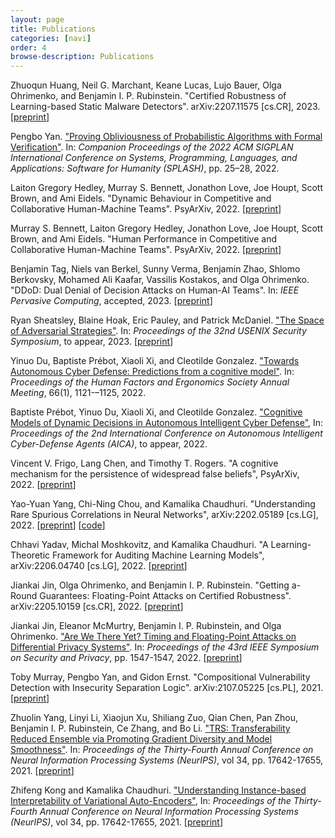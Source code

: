 ```yaml
---
layout: page
title: Publications
categories: [navi]
order: 4
browse-description: Publications
---
```


<!-- Simply list them a paragraph at a time

Petri, M., Moffat, A., Mackenzie, J., Culpepper, J.S. and Beck, D., 2019, July. Accelerated query processing via similarity score prediction. In Proceedings of the 42nd International ACM SIGIR Conference on Research and Development in Information Retrieval (pp. 485-494).

McCaughey, Tristan, David M. Budden, Paul G. Sanfilippo, George EC Gooden, Li Fan, Eva Fenwick, Gwyneth Rees, Casimir MacGregor, Lei Si, Christine Chen, Helena Hai Liang, Alice Pébay, Timothy Baldwin and Alex W Hewitt (2019) A need for better understanding is the major determinant for public perceptions of human gene editing, Human Gene Therapy 30(1), pp. 36—43.

 -->

<!--


"A cognitive mechanism for the emergence and persistence of widespread false beliefs." V. Frigo, S. Chen, T. T. Rogers, PsyArXiv 2022

-->

Zhuoqun Huang, Neil G. Marchant, Keane Lucas, Lujo Bauer, Olga Ohrimenko, and Benjamin I. P. Rubinstein. "Certified Robustness of Learning-based Static Malware Detectors". arXiv:2207.11575 [cs.CR], 2023. \[[preprint](https://arxiv.org/abs/2302.01757)]

Pengbo Yan. ["Proving Obliviousness of Probabilistic Algorithms with Formal Verification"](https://dl.acm.org/doi/abs/10.1145/3563768.3565547). In: *Companion Proceedings of the 2022 ACM SIGPLAN International Conference on Systems, Programming, Languages, and Applications: Software for Humanity (SPLASH)*, pp. 25–28, 2022.

Laiton Gregory Hedley, Murray S. Bennett, Jonathon Love, Joe Houpt, Scott Brown, and Ami Eidels. "Dynamic Behaviour in Competitive and Collaborative Human-Machine Teams". PsyArXiv, 2022. \[[preprint](https://psyarxiv.com/sq5gp/)]

Murray S. Bennett, Laiton Gregory Hedley, Jonathon Love, Joe Houpt, Scott Brown, and Ami Eidels. "Human Performance in Competitive and Collaborative Human-Machine Teams". PsyArXiv, 2022. \[[preprint](https://psyarxiv.com/s7pj4/)]

Benjamin Tag, Niels van Berkel, Sunny Verma, Benjamin Zhao, Shlomo Berkovsky, Mohamed Ali Kaafar, Vassilis Kostakos, and Olga Ohrimenko. "DDoD: Dual Denial of Decision Attacks on Human-AI Teams". In: *IEEE Pervasive Computing*, accepted, 2023. \[[preprint](https://arxiv.org/abs/2212.03980)\]

Ryan Sheatsley, Blaine Hoak, Eric Pauley, and Patrick McDaniel. ["The Space of Adversarial Strategies"](https://www.usenix.org/conference/usenixsecurity23/presentation/sheatsley). In: *Proceedings of the 32nd USENIX Security Symposium*, to appear, 2023. \[[preprint](https://arxiv.org/abs/2209.04521)\]

Yinuo Du, Baptiste Prébot, Xiaoli Xi, and Cleotilde Gonzalez. ["Towards Autonomous Cyber Defense: Predictions from a cognitive model"](https://journals.sagepub.com/doi/abs/10.1177/1071181322661504). In: *Proceedings of the Human Factors and Ergonomics Society Annual Meeting*, 66(1), 1121-–1125, 2022.

Baptiste Prébot, Yinuo Du, Xiaoli Xi, and Cleotilde Gonzalez. ["Cognitive Models of Dynamic Decisions in Autonomous Intelligent Cyber Defense"](https://www.researchgate.net/publication/364965185_Cognitive_Models_of_Dynamic_Decisions_in_Autonomous_Intelligent_Cyber_Defense), In: *Proceedings of the 2nd International Conference on Autonomous Intelligent Cyber-Defense Agents (AICA)*, to appear, 2022.

Vincent V. Frigo, Lang Chen, and Timothy T. Rogers. "A cognitive mechanism for the persistence of widespread false beliefs", PsyArXiv, 2022. \[[preprint](https://psyarxiv.com/4zfrp/)\]

Yao-Yuan Yang, Chi-Ning Chou, and Kamalika Chaudhuri. "Understanding Rare Spurious Correlations in Neural Networks", arXiv:2202.05189 [cs.LG], 2022. \[[preprint](https://arxiv.org/abs/2202.05189)\] \[[code](https://github.com/yangarbiter/rare-spurious-correlation)\]

Chhavi Yadav, Michal Moshkovitz, and Kamalika Chaudhuri. "A Learning-Theoretic Framework for Auditing Machine Learning Models", arXiv:2206.04740 [cs.LG], 2022. \[[preprint](https://arxiv.org/abs/2206.04740)\]

Jiankai Jin, Olga Ohrimenko, and Benjamin I. P. Rubinstein. "Getting a-Round Guarantees: Floating-Point Attacks on Certified Robustness". arXiv:2205.10159 [cs.CR], 2022. \[[preprint](https://arxiv.org/abs/2205.10159)\]

Jiankai Jin, Eleanor McMurtry, Benjamin I. P. Rubinstein, and Olga Ohrimenko. ["Are We There Yet? Timing and Floating-Point Attacks on Differential Privacy Systems"](https://www.computer.org/csdl/proceedings-article/sp/2022/131600b547/1CIO7Ty2xr2). In: *Proceedings of the 43rd IEEE Symposium on Security and Privacy*, pp. 1547-1547, 2022. \[[preprint](https://arxiv.org/abs/2112.05307)\]

Toby Murray, Pengbo Yan, and Gidon Ernst. "Compositional Vulnerability Detection with Insecurity Separation Logic". arXiv:2107.05225 [cs.PL], 2021. \[[preprint](https://arxiv.org/abs/2107.05225)\]

Zhuolin Yang, Linyi Li, Xiaojun Xu, Shiliang Zuo, Qian Chen, Pan Zhou, Benjamin I. P. Rubinstein, Ce Zhang, and Bo Li. ["TRS: Transferability Reduced Ensemble via Promoting Gradient Diversity and Model Smoothness"](https://papers.nips.cc/paper/2021/hash/937936029af671cf479fa893db91cbdd-Abstract.html). In: *Proceedings of the Thirty-Fourth Annual Conference on Neural Information Processing Systems (NeurIPS)*, vol 34, pp. 17642-17655, 2021. \[[preprint](https://arxiv.org/abs/2104.00671)\]

Zhifeng Kong and Kamalika Chaudhuri. ["Understanding Instance-based Interpretability of Variational Auto-Encoders"](https://proceedings.neurips.cc/paper/2021/hash/13d7dc096493e1f77fb4ccf3eaf79df1-Abstract.html), In: *Proceedings of the Thirty-Fourth Annual Conference on Neural Information Processing Systems (NeurIPS)*, vol 34, pp. 17642-17655, 2021. \[[preprint](https://arxiv.org/abs/2105.14203)]
